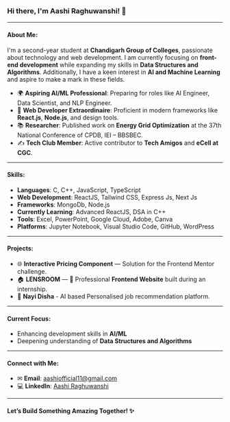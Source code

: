 ### Hi there, I'm Aashi Raghuwanshi! 👋

---

#### About Me:
I'm a second-year student at **Chandigarh Group of Colleges**, passionate about technology and web development. I am currently focusing on **front-end development** while expanding my skills in **Data Structures and Algorithms**. Additionally, I have a keen interest in **AI and Machine Learning** and aspire to make a mark in these fields.

- 🌍 **Aspiring AI/ML Professional**: Preparing for roles like AI Engineer, Data Scientist, and NLP Engineer.
- 🌟 **Web Developer Extraordinaire**: Proficient in modern frameworks like **React.js**, **Node.js**, and design tools.
- 📚 **Researcher**: Published work on **Energy Grid Optimization** at the 37th National Conference of CPDB, IEI – BBSBEC.
- ✍️ **Tech Club Member**: Active contributor to **Tech Amigos** and **eCell at CGC**.

---

#### Skills:

- **Languages**: C, C++, JavaScript, TypeScript
- **Web Development**: ReactJS, Tailwind CSS, Express Js, Next Js
- **Frameworks**: MongoDb, Node.js
- **Currently Learning**: Advanced ReactJS, DSA in C++
- **Tools**: Excel, PowerPoint, Google Cloud, Adobe, Canva
- **Platforms**: Jupyter Notebook, Visual Studio Code, GitHub, WordPress

---

#### Projects:

- 🌐 **Interactive Pricing Component** — Solution for the Frontend Mentor challenge.
- 🏠 **LENSROOM** — 🔗 Professional **Frontend Website** built during an internship.
- 🔗 **Nayi Disha** - AI based Personalised job recommendation platform. 

---

#### Current Focus:

- Enhancing development skills in **AI/ML**  
- Deepening understanding of **Data Structures and Algorithms**

---

#### Connect with Me:

- ✉ **Email**: aashiofficial11@gmail.com
- 💻 **LinkedIn**: [Aashi Raghuwanshi](https://www.linkedin.com/in/aashi-rag08/)

---

#### Let’s Build Something Amazing Together! ✨



